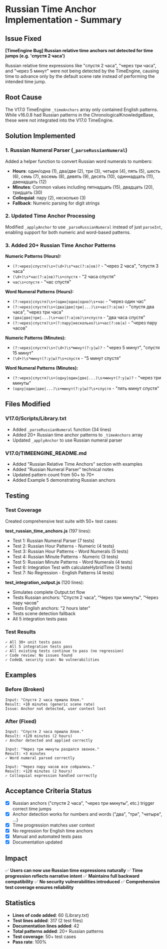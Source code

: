# Russian Time Anchor Implementation - Summary

## Issue Fixed
**[TimeEngine Bug] Russian relative time anchors not detected for time jumps (e.g. 'спустя 2 часа')**

Russian relative time expressions like "спустя 2 часа", "через три часа", and "через 5 минут" were not being detected by the TimeEngine, causing time to advance only by the default scene rate instead of performing the intended time jump.

## Root Cause
The V17.0 TimeEngine `_timeAnchors` array only contained English patterns. While v16.0.8 had Russian patterns in the ChronologicalKnowledgeBase, these were not integrated into the V17.0 TimeEngine.

## Solution Implemented

### 1. Russian Numeral Parser (`_parseRussianNumeral`)
Added a helper function to convert Russian word numerals to numbers:
- **Hours**: один/одна (1), два/две (2), три (3), четыре (4), пять (5), шесть (6), семь (7), восемь (8), девять (9), десять (10), одиннадцать (11), двенадцать (12)
- **Minutes**: Common values including пятнадцать (15), двадцать (20), тридцать (30)
- **Colloquial**: пару (2), несколько (3)
- **Fallback**: Numeric parsing for digit strings

### 2. Updated Time Anchor Processing
Modified `_applyAnchor` to use `_parseRussianNumeral` instead of just `parseInt`, enabling support for both numeric and word-based patterns.

### 3. Added 20+ Russian Time Anchor Patterns
**Numeric Patterns (Hours):**
- `(?:через|спустя)\s+(\d+)\s*час(?:а|ов)?` - "через 2 часа", "спустя 3 часа"
- `(\d+)\s*час(?:а|ов)?\s+спустя` - "2 часа спустя"
- `час\s+спустя` - "час спустя"

**Word Numeral Patterns (Hours):**
- `(?:через|спустя)\s+(один|одна|одно)\s+час` - "через один час"
- `(?:через|спустя)\s+(два|две|три|...)\s+час(?:а|ов)` - "спустя два часа", "через три часа"
- `(два|две|три|...)\s+час(?:а|ов)\s+спустя` - "два часа спустя"
- `(?:через|спустя)\s+(?:пару|несколько)\s+час(?:ов|а)` - "через пару часов"

**Numeric Patterns (Minutes):**
- `(?:через|спустя)\s+(\d+)\s*минут(?:у|ы)?` - "через 5 минут", "спустя 15 минут"
- `(\d+)\s*минут(?:у|ы)?\s+спустя` - "5 минут спустя"

**Word Numeral Patterns (Minutes):**
- `(?:через|спустя)\s+(одну|один|две|...)\s+минут(?:у|ы)?` - "через три минуты"
- `(одну|один|две|...)\s+минут(?:у|ы)?\s+спустя` - "пять минут спустя"

## Files Modified

### V17.0/Scripts/Library.txt
- Added `_parseRussianNumeral` function (34 lines)
- Added 20+ Russian time anchor patterns to `_timeAnchors` array
- Updated `_applyAnchor` to use Russian numeral parser

### V17.0/TIMEENGINE_README.md
- Added "Russian Relative Time Anchors" section with examples
- Added "Russian Numeral Parser" technical notes
- Updated pattern count from 50+ to 70+
- Added Example 5 demonstrating Russian anchors

## Testing

### Test Coverage
Created comprehensive test suite with 50+ test cases:

**test_russian_time_anchors.js** (197 lines):
- Test 1: Russian Numeral Parser (7 tests)
- Test 2: Russian Hour Patterns - Numeric (4 tests)
- Test 3: Russian Hour Patterns - Word Numerals (5 tests)
- Test 4: Russian Minute Patterns - Numeric (3 tests)
- Test 5: Russian Minute Patterns - Word Numerals (4 tests)
- Test 6: Integration Test with calculateHybridTime (3 tests)
- Test 7: No Regression - English Patterns (4 tests)

**test_integration_output.js** (120 lines):
- Simulates complete Output.txt flow
- Tests Russian anchors: "Спустя 2 часа", "Через три минуты", "Через пару часов"
- Tests English anchors: "2 hours later"
- Tests scene detection fallback
- All 5 integration tests pass

### Test Results
```
✓ All 30+ unit tests pass
✓ All 5 integration tests pass
✓ All existing tests continue to pass (no regression)
✓ Code review: No issues found
✓ CodeQL security scan: No vulnerabilities
```

## Examples

### Before (Broken)
```
Input: "Спустя 2 часа пришла Хлоя."
Result: +10 minutes (generic scene rate)
Issue: Anchor not detected, user context lost
```

### After (Fixed)
```
Input: "Спустя 2 часа пришла Хлоя."
Result: +120 minutes (2 hours)
✓ Anchor detected and applied correctly

Input: "Через три минуты раздался звонок."
Result: +3 minutes
✓ Word numeral parsed correctly

Input: "Через пару часов все собрались."
Result: +120 minutes (2 hours)
✓ Colloquial expression handled correctly
```

## Acceptance Criteria Status

- [x] Russian anchors ("спустя 2 часа", "через три минуты", etc.) trigger correct time jumps
- [x] Anchor detection works for numbers and words ("два", "три", "четыре", ...)
- [x] Time progression matches user context
- [x] No regression for English time anchors
- [x] Manual and automated tests pass
- [x] Documentation updated

## Impact

✅ **Users can now use Russian time expressions naturally**
✅ **Time progression reflects narrative intent**
✅ **Maintains full backward compatibility**
✅ **No security vulnerabilities introduced**
✅ **Comprehensive test coverage ensures reliability**

## Statistics

- **Lines of code added**: 60 (Library.txt)
- **Test lines added**: 317 (2 test files)
- **Documentation lines added**: 42
- **Total patterns added**: 20+ Russian patterns
- **Test coverage**: 50+ test cases
- **Pass rate**: 100%
